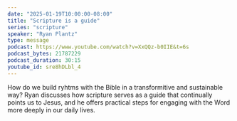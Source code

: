 ```yaml
---
date: "2025-01-19T10:00:00-08:00"
title: "Scripture is a guide"
series: "scripture"
speaker: "Ryan Plantz"
type: message
podcast: https://www.youtube.com/watch?v=XxQQz-b0IIE&t=6s
podcast_bytes: 21787229
podcast_duration: 30:15
youtube_id: sre8hDLbl_4
---
```

How do we build ryhtms with the Bible in a transformitive and sustainable way? Ryan discusses how scripture serves as a guide that continually points us to Jesus, and he offers practical steps for engaging with the Word more deeply in our daily lives.
